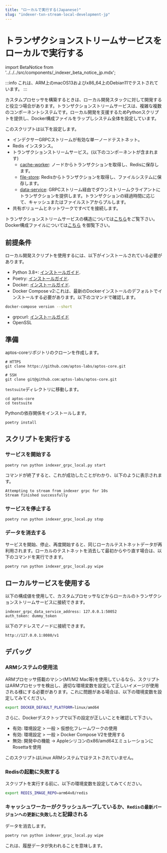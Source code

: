 ```yaml
---
title: "ローカルで実行する(Japanese)"
slug: "indexer-txn-stream-local-development-jp"
---
```


# トランザクションストリームサービスをローカルで実行する

import BetaNotice from '../../../src/components/\_indexer_beta_notice_jp.mdx';

<BetaNotice />

:::info
これは、ARM上のmacOS13およびx86_64上のDebian11でテストされています。
:::

カスタムプロセッサを構築するときは、ローカル開発スタックに対して開発すると役立つ場合があります。トランザクションストリームサービスは、複雑な複数のコンポーネントシステムです。ローカル開発を支援するためPythonスクリプトを提供し、Docker構成ファイルをラップしシステム全体を設定しています。

このスクリプトは以下を設定します。

- インデクサーGRPCストリームが有効な単一ノードテストネット。
- Redis インスタンス。
- トランザクションストリームサービス。(以下のコンポーネントが含まれます)
  - [cache-worker](https://github.com/aptos-labs/aptos-core/tree/main/ecosystem/indexer-grpc/indexer-grpc-cache-worker): 
  ノードからトランザクションを取得し、Redisに保存します。
  - [file-store](https://github.com/aptos-labs/aptos-core/tree/main/ecosystem/indexer-grpc/indexer-grpc-file-store): 
  Redisからトランザクションを取得し、ファイルシステムに保存します。
  - [data-service](https://github.com/aptos-labs/aptos-core/tree/main/ecosystem/indexer-grpc/indexer-grpc-data-service): 
  GRPCストリーム経由でダウンストリームクライアントにトランザクションを提供します。トランザクションの経過時間に応じて、キャッシュまたはファイルストアからプルします。
- 共有ボリュームとネットワークですべてを接続します。

トランザクションストリームサービスの構造については[こちら](/indexer/txn-stream)をご覧下さい。Docker構成ファイルについては[こちら](https://github.com/aptos-labs/aptos-core/blob/main/docker/compose/indexer-grpc/docker-compose.yaml)
を御覧下さい。

## 前提条件

ローカル開発スクリプトを使用するには、以下がインストールされている必要があります。

- Python 3.8+: [インストールガイド](https://docs.python-guide.org/starting/installation/#python-3-installation-guides).
- Poetry: [インストールガイド](https://python-poetry.org/docs/#installation).
- Docker: [インストールガイド](https://docs.docker.com/get-docker/).
- Docker Compose v2:これは、最新のDockerインストールのデフォルトでインストールする必要があります。以下のコマンドで確認します。

```bash
docker-compose version --short
```

- grpcurl: [インストールガイド](https://github.com/fullstorydev/grpcurl#installation)
- OpenSSL

## 準備

aptos-coreリポジトリのクローンを作成します。

```
# HTTPS
git clone https://github.com/aptos-labs/aptos-core.git

# SSH
git clone git@github.com:aptos-labs/aptos-core.git
```

`testsuite`ディレクトリに移動します。

```
cd aptos-core
cd testsuite
```

Pythonの依存関係をインストールします。

```
poetry install
```

## スクリプトを実行する

### サービスを開始する

```
poetry run python indexer_grpc_local.py start
```

コマンドが終了すると、これが成功したことがわかり、以下のように表示されます。

```
Attempting to stream from indexer grpc for 10s
Stream finished successfully
```

### サービスを停止する

```
poetry run python indexer_grpc_local.py stop
```

### データを消去する

サービスを開始、停止、再度開始すると、同じローカルテストネットデータが再利用されます。ローカルのテストネットを消去して最初からやり直す場合は、以下のコマンドを実行できます。

```
poetry run python indexer_grpc_local.py wipe
```

## ローカルサービスを使用する

以下の構成値を使用して、カスタムプロセッサなどからローカルのトランザクションストリームサービスに接続できます。

```
indexer_grpc_data_service_address: 127.0.0.1:50052
auth_token: dummy_token
```

以下のアドレスでノードに接続できます。

```
http://127.0.0.1:8080/v1
```

## デバッグ

### ARMシステムの使用法

ARMプロセッサ搭載のマシン(M1/M2 Mac等)を使用しているなら、スクリプトはARMプロセッサを検出し、適切な環境変数を設定して正しいイメージが使用される様にする必要があります。これに問題がある場合は、以下の環境変数を設定してみてください。

```bash
export DOCKER_DEFAULT_PLATFORM=linux/amd64
```

さらに、Dockerデスクトップで以下の設定が正しいことを確認して下さい。

- 有効: 環境設定 > 一般 > 仮想化フレームワークの使用
- 有効: 環境設定 > 一般 > Docker Compose V2を使用する
- 無効: 開発中の機能 -> Appleシリコンのx86/amd64エミュレーションにRosettaを使用

このスクリプトはLinux ARMシステムではテストされていません。

### Redisの起動に失敗する

スクリプトを実行する前に、以下の環境変数を設定してみてください。

```bash
export REDIS_IMAGE_REPO=arm64v8/redis
```

### キャッシュワーカーがクラッシュループしているか、`Redisの最新バージョンへの更新に失敗した`と記録される

データを消去します。

```bash
poetry run python indexer_grpc_local.py wipe
```

これは、履歴データが失われることを意味します。
